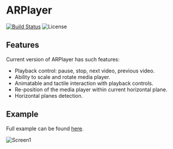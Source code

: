 # ARPlayer

[![Build Status](https://travis-ci.org/MaximAlien/ARPlayer.svg?branch=master)](https://travis-ci.org/MaximAlien/ARPlayer)
![License](https://img.shields.io/badge/license-MIT-blue.svg)

## Features
Current version of ARPlayer has such features:
- Playback control: pause, stop, next video, previous video.
- Ability to scale and rotate media player.
- Animatable and tactile interaction with playback controls.
- Re-position of the media player within current horizontal plane.
- Horizontal planes detection.

## Example
Full example can be found [here](https://www.youtube.com/watch?v=2cl9tNzfBYc).

![Screen1](https://raw.githubusercontent.com/MaximAlien/ARPlayer/master/ARPlayer/Resources/example.gif)
